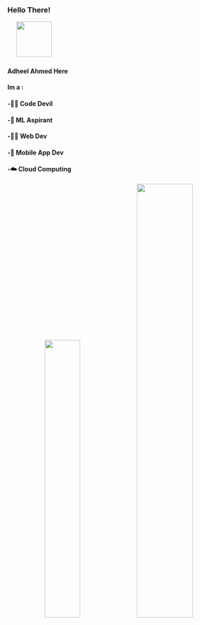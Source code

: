 ### Hello There! 
&nbsp;&nbsp;&nbsp;&nbsp; <img src="https://media2.giphy.com/media/fPSxQDOJ7bGso/200.gif" width="80px">

#### Adheel Ahmed Here 
#### Im a :



#### -🐱‍👤 Code Devil

#### -🤖 ML Aspirant

#### -👨‍💻 Web Dev
  
#### -📱 Mobile App Dev

#### -☁️ Cloud Computing
  

<div align="center">
<img src="https://media.tenor.com/images/217f0468962e1c1703c8719aca1b6b0b/tenor.gif" width="40%"/> <img src="https://github-readme-stats.vercel.app/api?username=AdheelAhmed-D3CD&&show_icons=true&title_color=70ffea&icon_color=66fffc&text_color=daf7dc&bg_color=151515" width="50%">
</div>

